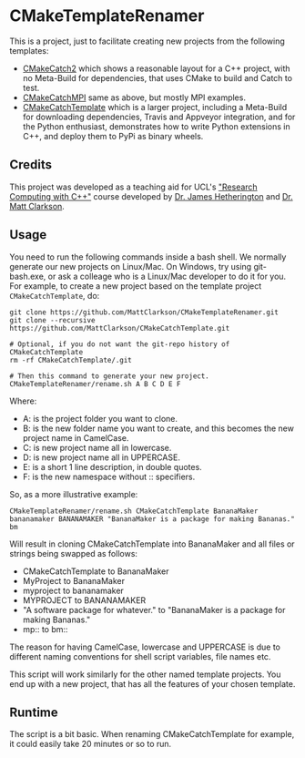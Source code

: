 CMakeTemplateRenamer
====================
This is a project, just to facilitate creating new projects from the following templates:
* [CMakeCatch2](https://github.com/MattClarkson/CMakeCatch2) which shows a reasonable layout for a C++ project, with no Meta-Build for dependencies, that uses CMake to build and Catch to test.
* [CMakeCatchMPI](https://github.com/MattClarkson/CMakeCatchMPI) same as above, but mostly MPI examples.
* [CMakeCatchTemplate](https://github.com/MattClarkson/CMakeCatchTemplate) which is a larger project, including a Meta-Build for downloading dependencies, Travis and Appveyor integration, and for the Python enthusiast, demonstrates how to write Python extensions in C++, and deploy them to PyPi as binary wheels. 

Credits
-------

This project was developed as a teaching aid for UCL's ["Research Computing with C++"](http://rits.github-pages.ucl.ac.uk/research-computing-with-cpp/)
course developed by [Dr. James Hetherington](http://www.ucl.ac.uk/research-it-services/people/james)
and [Dr. Matt Clarkson](https://iris.ucl.ac.uk/iris/browse/profile?upi=MJCLA42).


Usage
-----

You need to run the following commands inside a bash shell. We normally generate
our new projects on Linux/Mac. On Windows, try using git-bash.exe, or ask a colleage 
who is a Linux/Mac developer to do it for you. For example, to
create a new project based on the template project `CMakeCatchTemplate`, do:
```
git clone https://github.com/MattClarkson/CMakeTemplateRenamer.git
git clone --recursive https://github.com/MattClarkson/CMakeCatchTemplate.git

# Optional, if you do not want the git-repo history of CMakeCatchTemplate
rm -rf CMakeCatchTemplate/.git

# Then this command to generate your new project.
CMakeTemplateRenamer/rename.sh A B C D E F
```
Where:
* A: is the project folder you want to clone.
* B: is the new folder name you want to create, and this becomes the new project name in CamelCase.
* C: is new project name all in lowercase.
* D: is new project name all in UPPERCASE.
* E: is a short 1 line description, in double quotes.
* F: is the new namespace without :: specifiers.


So, as a more illustrative example:
```
CMakeTemplateRenamer/rename.sh CMakeCatchTemplate BananaMaker bananamaker BANANAMAKER "BananaMaker is a package for making Bananas." bm
```
Will result in cloning CMakeCatchTemplate into BananaMaker and all files or strings being swapped as follows:
* CMakeCatchTemplate to BananaMaker
* MyProject          to BananaMaker
* myproject          to bananamaker
* MYPROJECT          to BANANAMAKER
* \"A software package for whatever.\" to \"BananaMaker is a package for making Bananas.\" 
* mp:: to bm::

The reason for having CamelCase, lowercase and UPPERCASE is due to different naming conventions for
shell script variables, file names etc.

This script will work similarly for the other named template projects. 
You end up with a new project, that has all the features of your chosen template.


Runtime
-------

The script is a bit basic. When renaming CMakeCatchTemplate for example,
it could easily take 20 minutes or so to run.